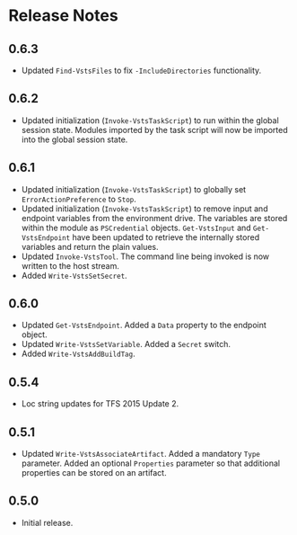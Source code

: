 # Release Notes

## 0.6.3
 * Updated `Find-VstsFiles` to fix `-IncludeDirectories` functionality.

## 0.6.2
 * Updated initialization (`Invoke-VstsTaskScript`) to run within the global session state. Modules imported by the task script will now be imported into the global session state.

## 0.6.1
 * Updated initialization (`Invoke-VstsTaskScript`) to globally set `ErrorActionPreference` to `Stop`.
 * Updated initialization (`Invoke-VstsTaskScript`) to remove input and endpoint variables from the environment drive. The variables are stored within the module as `PSCredential` objects. `Get-VstsInput` and `Get-VstsEndpoint` have been updated to retrieve the internally stored variables and return the plain values.
 * Updated `Invoke-VstsTool`. The command line being invoked is now written to the host stream.
 * Added `Write-VstsSetSecret`.

## 0.6.0
 * Updated `Get-VstsEndpoint`. Added a `Data` property to the endpoint object.
 * Updated `Write-VstsSetVariable`. Added a `Secret` switch.
 * Added `Write-VstsAddBuildTag`.

## 0.5.4
 * Loc string updates for TFS 2015 Update 2.

## 0.5.1
 * Updated `Write-VstsAssociateArtifact`. Added a mandatory `Type` parameter. Added an optional `Properties` parameter so that additional properties can be stored on an artifact.

## 0.5.0
 * Initial release.
